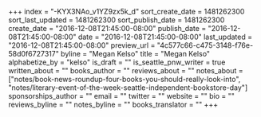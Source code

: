 +++
index = "-KYX3NAo_v1YZ9zx5k_d"
sort_create_date = 1481262300
sort_last_updated = 1481262300
sort_publish_date = 1481262300
create_date = "2016-12-08T21:45:00-08:00"
publish_date = "2016-12-08T21:45:00-08:00"
date = "2016-12-08T21:45:00-08:00"
last_updated = "2016-12-08T21:45:00-08:00"
preview_url = "4c577c66-c475-3148-f76e-58d0f6727317"
byline = "Megan Kelso"
title = "Megan Kelso"
alphabetize_by = "kelso"
is_draft = ""
is_seattle_pnw_writer = true
written_about = ""
books_author = ""
reviews_about = ""
notes_about = ["notes/book-news-roundup-four-books-you-should-really-look-into", "notes/literary-event-of-the-week-seattle-independent-bookstore-day"]
sponsorships_author = ""
email = ""
twitter = ""
website = ""
bio = ""
reviews_byline = ""
notes_byline = ""
books_translator = ""
+++
